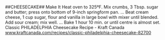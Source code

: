 ##CHEESECAKE##
Make It
Heat oven to 325ºF.
Mix crumbs, 3 Tbsp. sugar and butter; press onto bottom of 9-inch springform pan. ...
Beat cream cheese, 1 cup sugar, flour and vanilla in large bowl with mixer until blended. Add sour cream; mix well. ...
Bake 1 hour 10 min. or until centre is almost set.
Classic PHILADELPHIA Cheesecake Recipe - Kraft Canada
www.kraftcanada.com/recipes/classic-philadelphia-cheesecake-82700

